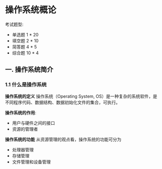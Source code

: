 # 操作系统概论

<!-- @import "[TOC]" {cmd="toc" depthFrom=1 depthTo=6 orderedList=false} -->

考试题型:

- 单选题 1 \* 20
- 填空题 2 \* 10
- 简答题 4 \* 5
- 综合题 10 \* 4

## 一. 操作系统简介

### 1.1 什么是操作系统

**操作系统的定义**
操作系统（Operating System, OS）是一种复杂的系统软件，是不同程序代码、数据结构、数据初始化文件的集合，可执行。

**操作系统的作用**:

- 用户与硬件之间的接口
- 资源的管理者

**操作系统的功能**
从资源管理的观点看，操作系统的功能可分为

- 处理器管理
- 存储管理
- 文件管理和设备管理

